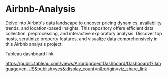 # Airbnb-Analysis
Delve into Airbnb's data landscape to uncover pricing dynamics, availability trends, and location-based insights. This repository offers efficient data collection, preprocessing, and interactive exploratory analysis. Discover top hosts, scrutinize property features, and visualize data comprehensively in this Airbnb analysis project.


Tableau dashboard link


https://public.tableau.com/views/AirbnbprojectDashboard/Dashboard1?:language=en-US&publish=yes&:display_count=n&:origin=viz_share_link
